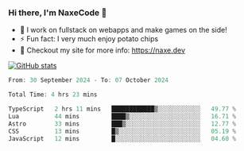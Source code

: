 ### Hi there, I'm NaxeCode 👋
- 🔭 I work on fullstack on webapps and make games on the side!
- ⚡ Fun fact: I very much enjoy potato chips
- 🔋 Checkout my site for more info: https://naxe.dev

[![GitHub stats](https://github-readme-stats.vercel.app/api?username=naxecode&theme=onedark)](https://naxe.dev)

<!--START_SECTION:waka-->

```csharp
From: 30 September 2024 - To: 07 October 2024

Total Time: 4 hrs 23 mins

TypeScript   2 hrs 11 mins   ████████████▒░░░░░░░░░░░░   49.77 %
Lua          44 mins         ████▒░░░░░░░░░░░░░░░░░░░░   16.71 %
Astro        33 mins         ███▒░░░░░░░░░░░░░░░░░░░░░   12.77 %
CSS          13 mins         █▒░░░░░░░░░░░░░░░░░░░░░░░   05.19 %
JavaScript   12 mins         █░░░░░░░░░░░░░░░░░░░░░░░░   04.60 %
```

<!--END_SECTION:waka-->



<!--
**NaxeCode/NaxeCode** is a ✨ _special_ ✨ repository because its `README.md` (this file) appears on your GitHub profile.

Here are some ideas to get you started:

- 🔭 I’m currently working on Web apps for indie games!
- 🌱 I’m currently mastering C#
- 👯 I’m looking to collaborate on ...
- 🤔 I’m looking for help with ...
- 💬 Ask me about ...
- 📫 How to reach me: ...
- 😄 Pronouns: ...
- ⚡ Fun fact: I love chips
-->
